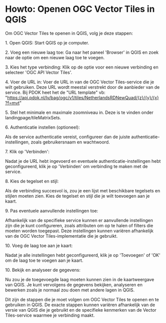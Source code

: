 # Howto: Openen OGC Vector Tiles in QGIS

Om OGC Vector Tiles te openen in QGIS, volg je deze stappen:

1\. Open QGIS: Start QGIS op je computer.

2\. Voeg een nieuwe laag toe: Ga naar het paneel 'Browser' in QGIS en zoek naar
de optie om een nieuwe laag toe te voegen.

3\. Kies het type verbinding: Klik op de optie voor een nieuwe verbinding en
selecteer 'OGC API Vector Tiles'.

4\. Voer de URL in: Voer de URL in van de OGC Vector Tiles-service die je wilt
gebruiken. Deze URL wordt meestal verstrekt door de aanbieder van de service.
Bij PDOK heet het de "URL template" vb: "https://api.pdok.nl/lv/bag/ogc/v1/tiles/NetherlandsRDNewQuad/{z}/{y}/{x}?f=mvt"

5\. Stel het minimale en maximale zoomniveau in. Deze is te vinden onder landingpage/tileMatrixSets.

6\. Authenticatie instellen (optioneel):

Als de service authenticatie vereist, configureer dan de juiste
authenticatie-instellingen, zoals gebruikersnaam en wachtwoord.

7\. Klik op 'Verbinden':

Nadat je de URL hebt ingevoerd en eventuele authenticatie-instellingen hebt
geconfigureerd, klik je op 'Verbinden' om verbinding te maken met de service.

8\. Kies de tegelset en stijl:

Als de verbinding succesvol is, zou je een lijst met beschikbare tegelsets en
stijlen moeten zien. Kies de tegelset en stijl die je wilt toevoegen aan je
kaart.

9\. Pas eventuele aanvullende instellingen toe:

Afhankelijk van de specifieke service kunnen er aanvullende instellingen zijn
die je kunt configureren, zoals attributen om op te halen of filters die moeten
worden toegepast. Deze instellingen kunnen variëren afhankelijk van de OGC
Vector Tiles-implementatie die je gebruikt.

10\. Voeg de laag toe aan je kaart:

Nadat je alle instellingen hebt geconfigureerd, klik je op 'Toevoegen' of 'OK'
om de laag toe te voegen aan je kaart.

10\. Bekijk en analyseer de gegevens:

Nu zou je de toegevoegde laag moeten kunnen zien in de kaartweergave van QGIS.
Je kunt vervolgens de gegevens bekijken, analyseren en bewerken zoals je normaal
zou doen met andere lagen in QGIS.

Dit zijn de stappen die je moet volgen om OGC Vector Tiles te openen en te
gebruiken in QGIS. De exacte stappen kunnen variëren afhankelijk van de versie
van QGIS die je gebruikt en de specifieke kenmerken van de Vector Tiles-service
waarmee je verbinding maakt.

